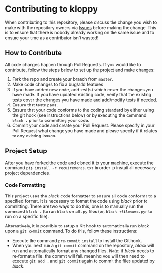 # Contributing to kloppy

When contributing to this repository, please discuss the change you wish to make with the repository owners
via [Issues](https://github.com/PySport/kloppy/issues) before making the change. This is to ensure that there
is nobody already working on the same issue and to ensure your time as a contributor isn't wasted!

## How to Contribute

All code changes happen through Pull Requests. If you would like to contribute, follow the steps below to set up
the project and make changes:

1. Fork the repo and create your branch from `master`.
1. Make code changes to fix a bug/add features
1. If you have added new code, add test(s) which cover the changes you have made. If you have updated existing code,
    verify that the existing tests cover the changes you have made and add/modify tests if needed.
1. Ensure that tests pass.
1. Ensure that your code conforms to the coding standard by either using the git hook (see instructions below) or by
    executing the command `black .` prior to committing your code.
1. Commit your code and create your Pull Request. Please specify in your Pull Request what change you have made and
    please specify if it relates to any existing issues.

## Project Setup

After you have forked the code and cloned it to your machine, execute the command `pip install -r requirements.txt`
in order to install all necessary project dependencies.

### Code Formatting

This project uses the _black_ code formatter to ensure all code conforms to a specified format. It is necessary to
format the code using _black_ prior to committing. There are two ways to do this, one is to manually run the command
`black .` (to run `black` on all `.py` files (or, `black <filename.py>` to run on a specific file).

Alternatively, it is possible to setup a Git hook to automatically run _black_ upon a `git commit` command. To do this,
follow these instructions:

- Execute the command `pre-commit install` to install the Git hook.
- When you next run a `git commit` command on the repository, _black_ will run and automatically format any changed
    files. _Note_: if _black_ needs to re-format a file, the commit will fail, meaning you will then need to execute
    `git add .` and `git commit` again to commit the files updated by _black_.
